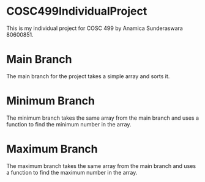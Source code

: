 # COSC499IndividualProject

This is my individual project for COSC 499 by Anamica Sunderaswara 80600851.

# Main Branch
The main branch for the project takes a simple array and sorts it.

# Minimum Branch
The minimum branch takes the same array from the main branch and uses a function to find the minimum number in the array.

# Maximum Branch
The maximum branch takes the same array from the main branch and uses a function to find the maximum number in the array.
